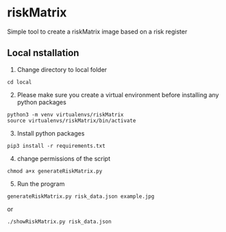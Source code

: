 # riskMatrix
Simple tool to create a riskMatrix image based on a risk register

## Local nstallation

1. Change directory to local folder
```
cd local
```
2. Please make sure you create a virtual environment before installing any python packages
```
python3 -m venv virtualenvs/riskMatrix 
source virtualenvs/riskMatrix/bin/activate
```
3. Install python packages
```
pip3 install -r requirements.txt  
```
4. change permissions of the script
```
chmod a+x generateRiskMatrix.py
```
5. Run the program
```
generateRiskMatrix.py risk_data.json example.jpg
```
or
```
./showRiskMatrix.py risk_data.json
```